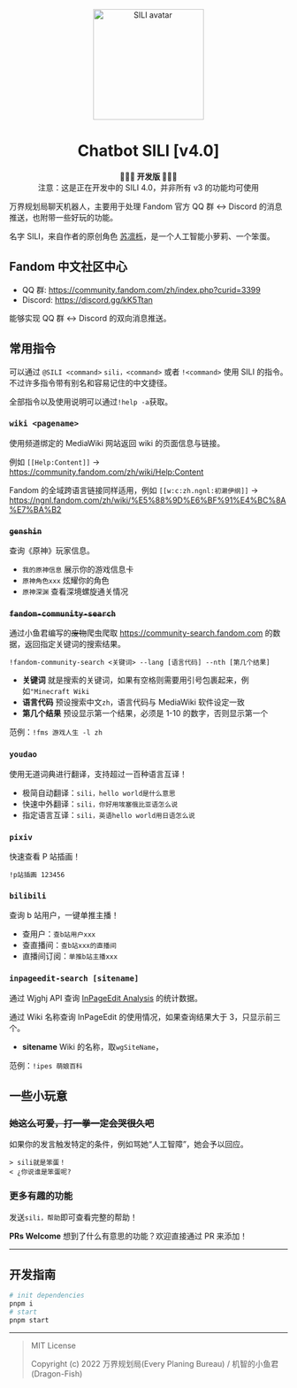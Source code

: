 <div align="center">

<img src="https://r2.epb.wiki/avatar/SILI.jpeg" alt="SILI avatar" width="200"/>

# Chatbot SILI [v4.0]

**🚧🚧🚧 开发版 🚧🚧🚧**<br>注意：这是正在开发中的 SILI 4.0，并非所有 v3 的功能均可使用

</div>

万界规划局聊天机器人，主要用于处理 Fandom 官方 QQ 群 ↔ Discord 的消息推送，也附带一些好玩的功能。

名字 SILI，来自作者的原创角色 [苏凛栎](https://epbureau.fandom.com/wiki/苏凛栎)，是一个人工智能小萝莉、一个笨蛋。

## Fandom 中文社区中心

- QQ 群: https://community.fandom.com/zh/index.php?curid=3399
- Discord: https://discord.gg/kK5Ttan

能够实现 QQ 群 ↔ Discord 的双向消息推送。

## 常用指令

可以通过 `@SILI <command>` `sili，<command>` 或者 `!<command>` 使用 SILI 的指令。不过许多指令带有别名和容易记住的中文捷径。

全部指令以及使用说明可以通过`!help -a`获取。

### `wiki <pagename>`

使用频道绑定的 MediaWiki 网站返回 wiki 的页面信息与链接。

例如 `[[Help:Content]]` → https://community.fandom.com/zh/wiki/Help:Content

Fandom 的全域跨语言链接同样适用，例如 `[[w:c:zh.ngnl:初濑伊纲]]` → https://ngnl.fandom.com/zh/wiki/%E5%88%9D%E6%BF%91%E4%BC%8A%E7%BA%B2

### ~~`genshin`~~

查询《原神》玩家信息。

- `我的原神信息` 展示你的游戏信息卡
- `原神角色xxx` 炫耀你的角色
- `原神深渊` 查看深境螺旋通关情况

### ~~`fandom-community-search`~~

通过小鱼君编写的~~废物~~爬虫爬取 https://community-search.fandom.com 的数据，返回指定关键词的搜索结果。

`!fandom-community-search <关键词> --lang [语言代码] --nth [第几个结果]`

- **关键词** 就是搜索的关键词，如果有空格则需要用引号包裹起来，例如`"Minecraft Wiki`
- **语言代码** 预设搜索中文`zh`，语言代码与 MediaWiki 软件设定一致
- **第几个结果** 预设显示第一个结果，必须是 1-10 的数字，否则显示第一个

范例：`!fms 游戏人生 -l zh`

### `youdao`

使用无道词典进行翻译，支持超过一百种语言互译！

- 极简自动翻译：`sili，hello world是什么意思`
- 快速中外翻译：`sili，你好用埃塞俄比亚语怎么说`
- 指定语言互译：`sili，英语hello world用日语怎么说`

### `pixiv`

快速查看 P 站插画！

`!p站插画 123456`

### `bilibili`

查询 b 站用户，一键单推主播！

- 查用户：`查b站用户xxx`
- 查直播间：`查b站xxx的直播间`
- 直播间订阅：`单推b站主播xxx`

### `inpageedit-search [sitename]`

通过 Wjghj API 查询 [InPageEdit Analysis](https://blog.wjghj.cn/inpageedit-v2/analysis/) 的统计数据。

通过 Wiki 名称查询 InPageEdit 的使用情况，如果查询结果大于 3，只显示前三个。

- **sitename** Wiki 的名称，取`wgSiteName`，

范例：`!ipes 萌娘百科`

## 一些小玩意

### ~~她这么可爱，打一拳一定会哭很久吧~~

如果你的发言触发特定的条件，例如骂她“人工智障”，她会予以回应。

```
> sili就是笨蛋！
< ¿你说谁是笨蛋呢?
```

### 更多有趣的功能

发送`sili，帮助`即可查看完整的帮助！

**PRs Welcome** 想到了什么有意思的功能？欢迎直接通过 PR 来添加！

---

## 开发指南

```sh
# init dependencies
pnpm i
# start
pnpm start
```

---

> MIT License
>
> Copyright (c) 2022 万界规划局(Every Planing Bureau) / 机智的小鱼君(Dragon-Fish)
